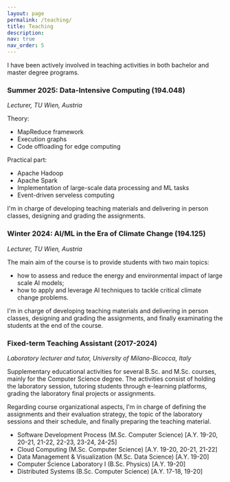 ```yaml
---
layout: page
permalink: /teaching/
title: Teaching
description:
nav: true
nav_order: 5
---
```


I have been actively involved in teaching activities in both bachelor and master degree programs.

### Summer 2025: Data-Intensive Computing (194.048)

_Lecturer, TU Wien, Austria_

Theory:
- MapReduce framework
- Execution graphs
- Code offloading for edge computing

Practical part:
- Apache Hadoop
- Apache Spark
- Implementation of large-scale data processing and ML tasks
- Event-driven serveless computing


I'm in charge of developing teaching materials and delivering in person classes, designing and grading the assignments.

### Winter 2024: AI/ML in the Era of Climate Change (194.125)

_Lecturer, TU Wien, Austria_

The main aim of the course is to provide students with two main topics:
- how to assess and reduce the energy and environmental impact of large scale AI models;
- how to apply and leverage AI techniques to tackle critical climate change problems.

I'm in charge of developing teaching materials and delivering in person classes, designing and grading the assignments,
and finally examinating the students at the end of the course.

### Fixed-term Teaching Assistant (2017-2024)

_Laboratory lecturer and tutor, University of Milano-Bicocca, Italy_

Supplementary educational activities for several B.Sc. and M.Sc. courses, mainly for the Computer Science degree.
The activities consist of holding the laboratory session, tutoring students through e-learning platforms, grading the
laboratory final projects or assignments.

Regarding course organizational aspects, I'm in charge of defining the assignments and their evaluation strategy,
the topic of the laboratory sessions and their schedule, and finally preparing the teaching material.

- Software Development Process (M.Sc. Computer Science) [A.Y. 19-20, 20-21, 21-22, 22-23, 23-24, 24-25]
- Cloud Computing (M.Sc. Computer Science) [A.Y. 19-20, 20-21, 21-22]
- Data Management & Visualization (M.Sc. Data Science) [A.Y. 19-20]
- Computer Science Laboratory I (B.Sc. Physics) [A.Y. 19-20]
- Distributed Systems (B.Sc. Computer Science) [A.Y. 17-18, 19-20]